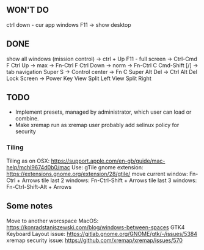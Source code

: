 ## WON'T DO

ctrl down - cur app windows
F11 -> show desktop

## DONE

show all windows (mission control) -> ctrl + Up
F11 - full screen -> Ctrl-Cmd F
Ctrl Up -> max -> Fn-Ctrl F
Ctrl Down -> norm -> Fn-Ctrl C
Cmd-Shift [/] -> tab navigation
Super S -> Control center -> Fn C
Super Alt Del -> Ctrl Alt Del
Lock Screen -> Power Key
View Split Left
View Split Right

## TODO

- Implement presets, managed by administrator, which user can load or combine.
- Make xremap run as xremap user probably add selinux policy for security

### Tiling

Tiling as on OSX: https://support.apple.com/en-gb/guide/mac-help/mchl9674d0b0/mac
Use: gTile gnome extension: https://extensions.gnome.org/extension/28/gtile/
move current window: Fn-Ctrl + Arrows
tile last 2 windows: Fn-Ctrl-Shift + Arrows
tile last 3 windows: Fn-Ctrl-Shift-Alt + Arrows

## Some notes

Move to another worcspace MacOS: https://konradstaniszewski.com/blog/windows-between-spaces
GTK4 Keyboard Layout issue: https://gitlab.gnome.org/GNOME/gtk/-/issues/5384
xremap security issue: https://github.com/xremap/xremap/issues/570

